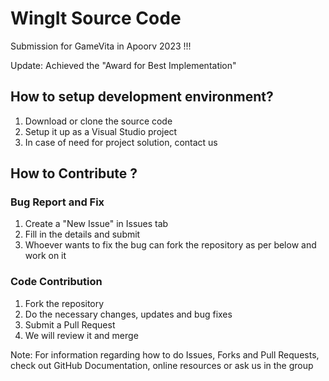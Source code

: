 # WingIt Source Code

Submission for GameVita in Apoorv 2023 !!!

Update: Achieved the "Award for Best Implementation"

## How to setup development environment?

1. Download or clone the source code
2. Setup it up as a Visual Studio project
3. In case of need for project solution, contact us

## How to Contribute ?

### Bug Report and Fix
1. Create a "New Issue" in Issues tab
2. Fill in the details and submit
3. Whoever wants to fix the bug can fork the repository as per below and work on it

### Code Contribution
1. Fork the repository
2. Do the necessary changes, updates and bug fixes
3. Submit a Pull Request
4. We will review it and merge

Note: For information regarding how to do Issues, Forks and Pull Requests, check out GitHub Documentation, online resources or ask us in the group
